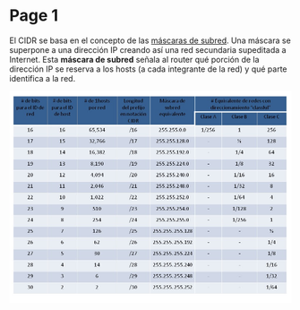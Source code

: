 # Page 1

El CIDR se basa en el concepto de las [máscaras de subred](https://www.ibm.com/docs/es/aix/7.2?topic=addresses-subnet-masks). Una máscara se superpone a una dirección IP creando así una red secundaria supeditada a Internet. Esta **máscara de subred** señala al router qué porción de la dirección IP se reserva a los hosts (a cada integrante de la red) y qué parte identifica a la red.

![](../.gitbook/assets/CIDR3.jpg)
